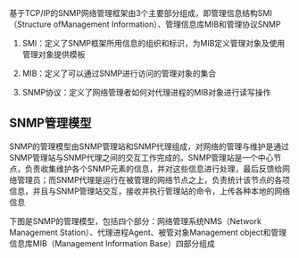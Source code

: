 基于TCP/IP的SNMP网络管理框架由3个主要部分组成，即管理信息结构SMI（Structure ofManagement Information）、管理信息库MIB和管理协议SNMP


1. SMI：定义了SNMP框架所用信息的组织和标识，为MIB定义管理对象及使用管理对象提供模板

2. MIB：定义了可以通过SNMP进行访问的管理对象的集合

3. SNMP协议：定义了网络管理者如何对代理进程的MIB对象进行读写操作


## SNMP管理模型
SNMP的管理模型由SNMP管理站和SNMP代理组成，对网络的管理与维护是通过SNMP管理站与SNMP代理之间的交互工作完成的。SNMP管理站是一个中心节点，负责收集维护各个SNMP元素的信息，并对这些信息进行处理，最后反馈给网络管理员；而SNMP代理是运行在被管理的网络节点之上，负责统计该节点的各项信息，并且与SNMP管理站交互，接收并执行管理站的命令，上传各种本地的网络信息

下图是SNMP的管理模型，包括四个部分：网络管理系统NMS（Network Management Station）、代理进程Agent、被管对象Management object和管理信息库MIB（Management Information Base）四部分组成


